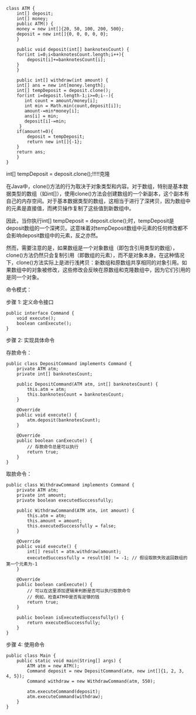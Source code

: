 ```code
class ATM {
    int[] deposit;
    int[] money;
    public ATM() {
    money = new int[]{20, 50, 100, 200, 500};
    deposit = new int[]{0, 0, 0, 0, 0};
    }
    
    public void deposit(int[] banknotesCount) {
    for(int i=0;i<banknotesCount.length;i++){
        deposit[i]+=banknotesCount[i];
    }
    }
    
    public int[] withdraw(int amount) {
    int[] ans = new int[money.length];
    int[] tempDeposit = deposit.clone();
    for(int i=deposit.length-1;i>=0;i--){
       int count = amount/money[i];
       int min = Math.min(count,deposit[i]);
       amount-=min*money[i];
       ans[i] = min;
       deposit[i]-=min;
     }
    if(amount!=0){
        deposit = tempDeposit;
        return new int[]{-1};
    }
    return ans;
    }
}
```
int[] tempDeposit = deposit.clone();!!!!!克隆


在Java中，clone()方法的行为取决于对象类型和内容。对于数组，特别是基本数据类型的数组（如int[]），使用clone()方法会创建数组的一个新副本，这个副本有自己的内存空间。对于基本数据类型的数组，这相当于进行了深拷贝，因为数组中的元素是直接值，而拷贝操作复制了这些值到新数组中。      

因此，当你执行int[] tempDeposit = deposit.clone();时，tempDeposit是deposit数组的一个深拷贝。这意味着对tempDeposit数组中元素的任何修改都不会影响deposit数组中的元素，反之亦然。     

然而，需要注意的是，如果数组是一个对象数组（即包含引用类型的数组），clone()方法仍然只会复制引用（即数组的元素），而不是对象本身。在这种情况下，clone()方法实际上是进行浅拷贝：新数组和原数组共享相同的对象引用。如果数组中的对象被修改，这些修改会反映在原数组和克隆数组中，因为它们引用的是同一个对象。     

命令模式：    

步骤 1: 定义命令接口   

```code
public interface Command {
    void execute();
    boolean canExecute();
}

```

步骤 2: 实现具体命令   

存款命令：   

```code
public class DepositCommand implements Command {
    private ATM atm;
    private int[] banknotesCount;

    public DepositCommand(ATM atm, int[] banknotesCount) {
        this.atm = atm;
        this.banknotesCount = banknotesCount;
    }

    @Override
    public void execute() {
        atm.deposit(banknotesCount);
    }

    @Override
    public boolean canExecute() {
        // 存款命令总是可以执行
        return true;
    }
}
```

取款命令：   
```code
public class WithdrawCommand implements Command {
    private ATM atm;
    private int amount;
    private boolean executedSuccessfully;

    public WithdrawCommand(ATM atm, int amount) {
        this.atm = atm;
        this.amount = amount;
        this.executedSuccessfully = false;
    }

    @Override
    public void execute() {
        int[] result = atm.withdraw(amount);
        executedSuccessfully = result[0] != -1; // 假设取款失败返回数组的第一个元素为-1
    }

    @Override
    public boolean canExecute() {
        // 可以在这里添加逻辑来判断是否可以执行取款命令
        // 例如，检查ATM中是否有足够的钱
        return true;
    }

    public boolean isExecutedSuccessfully() {
        return executedSuccessfully;
    }
}

```

步骤 4: 使用命令   
```code
public class Main {
    public static void main(String[] args) {
        ATM atm = new ATM();
        Command deposit = new DepositCommand(atm, new int[]{1, 2, 3, 4, 5});
        Command withdraw = new WithdrawCommand(atm, 550);

        atm.executeCommand(deposit);
        atm.executeCommand(withdraw);
    }
}
```


